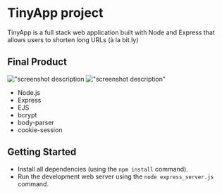# TinyApp project

TinyApp is a full stack web application built with Node and Express that allows users to shorten long URLs (à la bit.ly)

## Final Product

!["screenshot description](#)
!["screenshot description"](#)


- Node.js
- Express
- EJS
- bcrypt
- body-parser
- cookie-session

## Getting Started

- Install all dependencies (using the `npm install` command).
- Run the development web server using the `node express_server.js` command.

